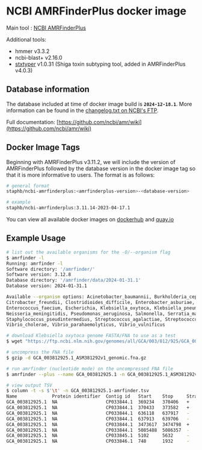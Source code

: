 # NCBI AMRFinderPlus docker image

Main tool : [NCBI AMRFinderPlus](https://github.com/ncbi/amr)

Additional tools:

- hmmer v3.3.2
- ncbi-blast+ v2.16.0
- [stxtyper](https://github.com/ncbi/stxtyper/) v1.0.31 (Shiga toxin subtyping tool, added in AMRFinderPlus v4.0.3)

## Database information

The database included at time of docker image build is **`2024-12-18.1`**. More information can be found in the [changelog.txt on NCBI's FTP](https://ftp.ncbi.nlm.nih.gov/pathogen/Antimicrobial_resistance/AMRFinderPlus/database/4.0/2024-12-18.1/changes.txt).

Full documentation: [https://github.com/ncbi/amr/wiki](https://github.com/ncbi/amr/wiki)

## Docker Image Tags

Beginning with AMRFinderPlus v3.11.2, we will include the version of AMRFinderPlus followed by the database version in the docker image tag so that it is more informative to users. The format is as follows:

```bash
# general format
staphb/ncbi-amrfinderplus:<amrfinderplus-version>-<database-version>

# example
staphb/ncbi-amrfinderplus:3.11.14-2023-04-17.1
```

You can view all available docker images on [dockerhub](https://hub.docker.com/r/staphb/ncbi-amrfinderplus/tags) and [quay.io](https://quay.io/repository/staphb/ncbi-amrfinderplus?tab=tags)

## Example Usage

```bash
# list out the available organisms for the -O/--organism flag
$ amrfinder -l
Running: amrfinder -l
Software directory: '/amrfinder/'
Software version: 3.12.8
Database directory: '/amrfinder/data/2024-01-31.1'
Database version: 2024-01-31.1

Available --organism options: Acinetobacter_baumannii, Burkholderia_cepacia, Burkholderia_pseudomallei, Campylobacter, 
Citrobacter_freundii, Clostridioides_difficile, Enterobacter_asburiae, Enterobacter_cloacae, Enterococcus_faecalis, 
Enterococcus_faecium, Escherichia, Klebsiella_oxytoca, Klebsiella_pneumoniae, Neisseria_gonorrhoeae, 
Neisseria_meningitidis, Pseudomonas_aeruginosa, Salmonella, Serratia_marcescens, Staphylococcus_aureus, 
Staphylococcus_pseudintermedius, Streptococcus_agalactiae, Streptococcus_pneumoniae, Streptococcus_pyogenes, 
Vibrio_cholerae, Vibrio_parahaemolyticus, Vibrio_vulnificus

# download Klebsiella oxytoca genome FASTA/FNA to use as a test
$ wget "https://ftp.ncbi.nlm.nih.gov/genomes/all/GCA/003/812/925/GCA_003812925.1_ASM381292v1/GCA_003812925.1_ASM381292v1_genomic.fna.gz" 

# uncompress the FNA file
$ gzip -d GCA_003812925.1_ASM381292v1_genomic.fna.gz  

# run amrfinder (nucleotide mode) on the uncompressed FNA file
$ amrfinder --plus --name GCA_003812925.1 -n GCA_003812925.1_ASM381292v1_genomic.fna -O Klebsiella_oxytoca -o GCA_003812925.1-amrfinder.tsv

# view output TSV
$ column -t -s $'\t' -n GCA_003812925.1-amrfinder.tsv
Name             Protein identifier  Contig id   Start    Stop     Strand  Gene symbol  Sequence name                                                      Scope  Element type  Element subtype  Class               Subclass                         Method   Target length  Reference sequence length  % Coverage of reference sequence  % Identity to reference sequence  Alignment length  Accession of closest sequence  Name of closest sequence                                           HMM id  HMM description
GCA_003812925.1  NA                  CP033844.1  369234   370406   +       oqxA         multidrug efflux RND transporter periplasmic adaptor subunit OqxA  core   AMR           AMR              PHENICOL/QUINOLONE  PHENICOL/QUINOLONE               BLASTX   391            391                        100.00                            90.79                             391               WP_002914189.1                 multidrug efflux RND transporter periplasmic adaptor subunit OqxA  NA      NA
GCA_003812925.1  NA                  CP033844.1  370433   373582   +       oqxB         multidrug efflux RND transporter permease subunit OqxB             core   AMR           AMR              PHENICOL/QUINOLONE  PHENICOL/QUINOLONE               BLASTX   1050           1050                       100.00                            96.86                             1050              WP_023323140.1                 multidrug efflux RND transporter permease subunit OqxB15           NA      NA
GCA_003812925.1  NA                  CP033844.1  636118   637917   -       ybtQ         yersiniabactin ABC transporter ATP-binding/permease protein YbtQ   plus   VIRULENCE     VIRULENCE        NA                  NA                               BLASTX   600            600                        100.00                            89.17                             600               AAC69584.1                     yersiniabactin ABC transporter ATP-binding/permease protein YbtQ   NA      NA
GCA_003812925.1  NA                  CP033844.1  637913   639706   -       ybtP         yersiniabactin ABC transporter ATP-binding/permease protein YbtP   plus   VIRULENCE     VIRULENCE        NA                  NA                               BLASTX   598            600                        99.67                             89.30                             598               CAA21388.1                     yersiniabactin ABC transporter ATP-binding/permease protein YbtP   NA      NA
GCA_003812925.1  NA                  CP033844.1  3473617  3474798  +       emrD         multidrug efflux MFS transporter EmrD                              plus   AMR           AMR              EFFLUX              EFFLUX                           BLASTX   394            394                        100.00                            94.16                             394               ACN65732.1                     multidrug efflux MFS transporter EmrD                              NA      NA
GCA_003812925.1  NA                  CP033844.1  5085488  5086357  -       blaOXY-2-1   extended-spectrum class A beta-lactamase OXY-2-1                   core   AMR           AMR              BETA-LACTAM         CEPHALOSPORIN                    ALLELEX  290            290                        100.00                            100.00                            290               WP_032727905.1                 extended-spectrum class A beta-lactamase OXY-2-1                   NA      NA
GCA_003812925.1  NA                  CP033845.1  5102     5632     -       ant(2'')-Ia  aminoglycoside nucleotidyltransferase ANT(2'')-Ia                  core   AMR           AMR              AMINOGLYCOSIDE      GENTAMICIN/KANAMYCIN/TOBRAMYCIN  BLASTX   177            177                        100.00                            98.31                             177               WP_000381803.1                 aminoglycoside nucleotidyltransferase ANT(2'')-Ia                  NA      NA
GCA_003812925.1  NA                  CP033846.1  748      1932     -       tet(39)      tetracycline efflux MFS transporter Tet(39)                        core   AMR           AMR              TETRACYCLINE        TETRACYCLINE                     EXACTX   395            395                        100.00                            100.00                            395               WP_004856455.1                 tetracycline efflux MFS transporter Tet(39)
```
